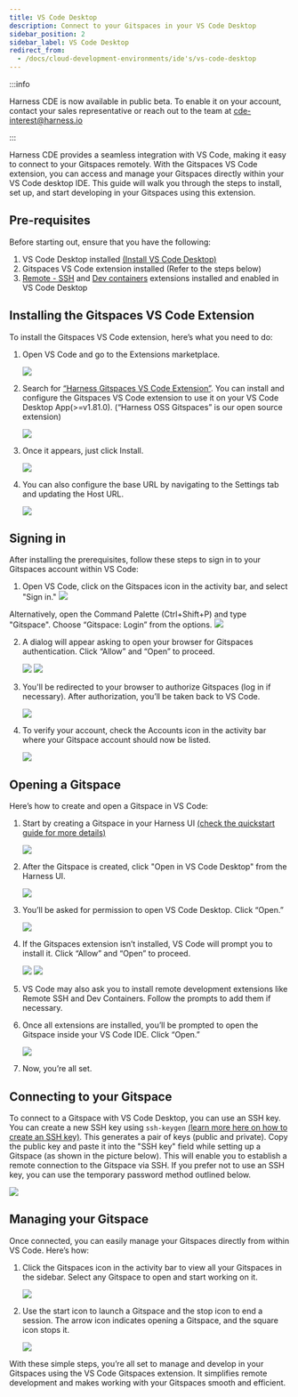 ```yaml
---
title: VS Code Desktop
description: Connect to your Gitspaces in your VS Code Desktop
sidebar_position: 2
sidebar_label: VS Code Desktop
redirect_from:
  - /docs/cloud-development-environments/ide's/vs-code-desktop
---
```


:::info

Harness CDE is now available in public beta. To enable it on your account, contact your sales representative or reach out to the team at cde-interest@harness.io 

:::

Harness CDE provides a seamless integration with VS Code, making it easy to connect to your Gitspaces remotely. With the Gitspaces VS Code extension, you can access and manage your Gitspaces directly within your VS Code desktop IDE. This guide will walk you through the steps to install, set up, and start developing in your Gitspaces using this extension.


## Pre-requisites 
Before starting out, ensure that you have the following:
1. VS Code Desktop installed [(Install VS Code Desktop)](https://code.visualstudio.com/download)
2. Gitspaces VS Code extension installed (Refer to the steps below)
3. [Remote - SSH](https://marketplace.visualstudio.com/items?itemName=ms-vscode-remote.remote-ssh) and [Dev containers](https://marketplace.visualstudio.com/items?itemName=ms-vscode-remote.remote-containers) extensions installed and enabled in VS Code Desktop


## Installing the Gitspaces VS Code Extension
To install the Gitspaces VS Code extension, here’s what you need to do:
1. Open VS Code and go to the Extensions marketplace.

    ![](./static/installing-1.png)

2. Search for [“Harness Gitspaces VS Code Extension”](https://marketplace.visualstudio.com/items?itemName=harness-inc.gitspaces). You can install and configure the Gitspaces VS Code extension to use it on your VS Code Desktop App(>=v1.81.0). (“Harness OSS Gitspaces” is our open source extension)

    ![](./static/installing-2.png)

3. Once it appears, just click Install.

    ![](./static/installing-3.png)

4. You can also configure the base URL by navigating to the Settings tab and updating the Host URL.

    ![](./static/settings-vs-code-extension.png)
    


## Signing in
After installing the prerequisites, follow these steps to sign in to your Gitspaces account within VS Code:
1. Open VS Code, click on the Gitspaces icon in the activity bar, and select "Sign in." 
    ![](./static/signing-in-1.png)

Alternatively, open the Command Palette (Ctrl+Shift+P) and type "Gitspace". Choose “Gitspace: Login” from the options. 
    ![](./static/signing-in-2.png)

2. A dialog will appear asking to open your browser for Gitspaces authentication. Click “Allow” and “Open” to proceed. 

    ![](./static/signing-in-3.png) 
    ![](./static/signing-in-4.png)

3. You'll be redirected to your browser to authorize Gitspaces (log in if necessary). After authorization, you’ll be taken back to VS Code.

    ![](./static/signing-in-5.png)

4. To verify your account, check the Accounts icon in the activity bar where your Gitspace account should now be listed.

    ![](./static/signing-in-6.png)


## Opening a Gitspace
Here’s how to create and open a Gitspace in VS Code:
1. Start by creating a Gitspace in your Harness UI [(check the quickstart guide for more details)](https://developer.harness.io/docs/cloud-development-environments/get-started/getting-started-with-cde)

    ![](./static/opening-gitspace-1.png)

2. After the Gitspace is created, click "Open in VS Code Desktop" from the Harness UI.

    ![](./static/opening-gitspace-2.png)

3. You’ll be asked for permission to open VS Code Desktop. Click “Open.”

    ![](./static/opening-gitspace-3.png)

4. If the Gitspaces extension isn’t installed, VS Code will prompt you to install it. Click “Allow” and “Open” to proceed.

    ![](./static/opening-gitspace-4.png)
    ![](./static/opening-gitspace-6.png)

5. VS Code may also ask you to install remote development extensions like Remote SSH and Dev Containers. Follow the prompts to add them if necessary.

6. Once all extensions are installed, you’ll be prompted to open the Gitspace inside your VS Code IDE. Click “Open.”

    ![](./static/opening-gitspace-5.png)

7. Now, you’re all set. 


## Connecting to your Gitspace
To connect to a Gitspace with VS Code Desktop, you can use an SSH key. You can create a new SSH key using `ssh-keygen` [(learn more here on how to create an SSH key)](https://git-scm.com/book/en/v2/Git-on-the-Server-Generating-Your-SSH-Public-Key). This generates a pair of keys (public and private). Copy the public key and paste it into the "SSH key" field while setting up a Gitspace (as shown in the picture below). This will enable you to establish a remote connection to the Gitspace via SSH. If you prefer not to use an SSH key, you can use the temporary password method outlined below.

![](./static/ssh-key.png)


## Managing your Gitspace 
Once connected, you can easily manage your Gitspaces directly from within VS Code. Here’s how:
1. Click the Gitspaces icon in the activity bar to view all your Gitspaces in the sidebar.
Select any Gitspace to open and start working on it. 

    ![](./static/managing-gitspaces-3.png)

2. Use the start icon to launch a Gitspace and the stop icon to end a session. The arrow icon indicates opening a Gitspace, and the square icon stops it.

    ![](./static/managing-gitspaces-4.png)

With these simple steps, you’re all set to manage and develop in your Gitspaces using the VS Code Gitspaces extension. It simplifies remote development and makes working with your Gitspaces smooth and efficient.

